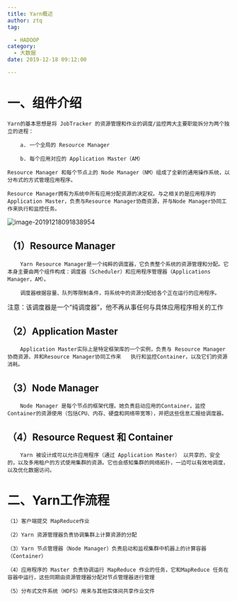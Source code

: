 ```yaml
---
title: Yarn概述
author: ztq
tag:

  - HADOOP
category:
  - 大数据
date: 2019-12-18 09:12:00

---
```


# 一、组件介绍	

	Yarn的基本思想是将 JobTracker 的资源管理和作业的调度/监控两大主要职能拆分为两个独立的进程：

		a. 一个全局的 Resource Manager 

		b. 每个应用对应的 Application Master（AM）

	Resource Manager 和每个节点上的 Node Manager（NM）组成了全新的通用操作系统，以分布式的方式管理应用程序。

	Resource Manager拥有为系统中所有应用分配资源的决定权。与之相关的是应用程序的Application Master，负责与Resource Manager协商资源，并与Node Manager协同工作来执行和监控任务。

![image-20191218091838954](/assets/images/Yarn.png)

## （1）Resource Manager

		Yarn Resource Manager是一个纯粹的调度器，它负责整个系统的资源管理和分配。它本身主要由两个组件构成：调度器（Scheduler）和应用程序管理器（Applications Manager，AM）。

		调度器根据容量、队列等限制条件，将系统中的资源分配给各个正在运行的应用程序。

注意：该调度器是一个“纯调度器”，他不再从事任何与具体应用程序相关的工作

## （2）Application Master

		Application Master实际上是特定框架库的一个实例，负责与 Resource Manager协商资源，并和Resource Manager协同工作来   执行和监控Container，以及它们的资源消耗。

## （3）Node Manager

		Node Manager 是每个节点的框架代理。她负责启动应用的Container，监控Container的资源使用（包括CPU、内存、硬盘和网络带宽等），并把这些信息汇报给调度器。

## （4）Resource Request 和 Container

		Yarn 被设计成可以允许应用程序（通过 Application Master） 以共享的、安全的，以及多用租户的方式使用集群的资源。它也会感知集群的网络拓扑，一边可以有效地调度，以及优化数据访问。

# 二、Yarn工作流程

	（1）客户端提交 MapReduce作业

	（2）Yarn 资源管理器负责协调集群上计算资源的分配

	（3）Yarn 节点管理器（Node Manager）负责启动和监视集群中机器上的计算容器（Container）

	（4）应用程序的 Master 负责协调运行 MapReduce 作业的任务，它和MapReduce 任务在容器中运行，这些同期由资源管理器分配对节点管理器进行管理

	（5）分布式文件系统（HDFS）用来与其他实体间共享作业文件